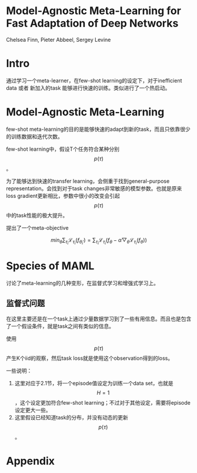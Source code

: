 # Model-Agnostic Meta-Learning for Fast Adaptation of Deep Networks

Chelsea Finn, Pieter Abbeel, Sergey Levine

# Intro

通过学习一个meta-learner，在few-shot learning的设定下，对于inefficient data 或者 新加入的task 能够进行快速的训练。类似进行了一个热启动。

# Model-Agnostic Meta-Learning

few-shot meta-learning的目的是能够快速的adapt到新的task，而且只依靠很少的训练数据和迭代次数。

few-shot learning中，假设T个任务符合某种分别$$p(\tau)$$。

为了能够达到快速的transfer learning，会侧重于找到general-purpose representation。会找到对于task changes非常敏感的模型参数。也就是原来loss gradient更新相比，参数中很小的改变会引起$$p(\tau)$$中的task性能的极大提升。

提出了一个meta-objective

$$min_\theta \sum_{\tau_i} \mathcal{L}_{\tau_i} ( f_{\theta_i'} ) = \sum_{\tau_i} \mathcal{L}_{\tau_i} (f_\theta - \alpha \bigtriangledown_\theta \mathcal{L}_{\tau_i} (f_\theta)) $$

# Species of MAML

讨论了meta-learning的几种变形，在监督式学习和增强式学习上。

## 监督式问题

在这里主要还是在一个task上通过少量数据学习到了一些有用信息。而且也是包含了一个假设条件，就是task之间有类似的信息。

使用$$p(\tau)$$产生K个iid的观察，然后task loss就是使用这个observation得到的loss。

一些说明：

1. 这里对应于2.1节，将一个episode值设定为训练一个data set，也就是$$H=1$$，这个设定更加符合few-shot learning；不过对于其他设定，需要将episode设定更大一些。
2. 这里假设已经知道task的分布，并没有动态的更新$$p(\tau)$$。

# Appendix

